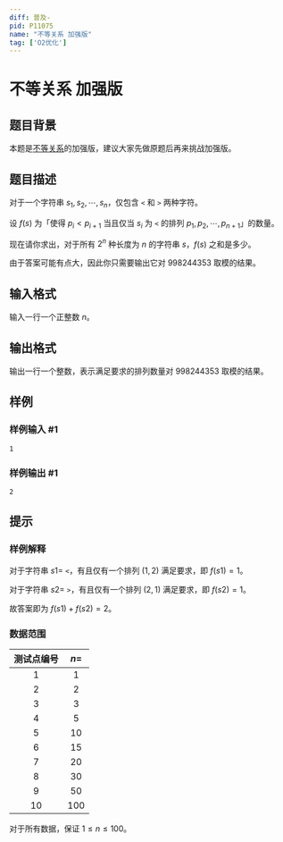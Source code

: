 ```yaml
---
diff: 普及-
pid: P11075
name: "不等关系 加强版"
tag: ['O2优化']
---
```

# 不等关系 加强版
## 题目背景

本题是[不等关系](https://loj.ac/p/575)的加强版，建议大家先做原题后再来挑战加强版。
## 题目描述

对于一个字符串 $s_1,s_2,\cdots ,s_n$，仅包含 `<` 和 `>` 两种字符。

设 $f(s)$ 为「使得 $p_i<p_{i+1}$ 当且仅当 $s_i$ 为 `<` 的排列 $p_1,p_2,\cdots ,p_{n+1}$」的数量。

现在请你求出，对于所有 $2^n$ 种长度为 $n$ 的字符串 $s$，$f(s)$ 之和是多少。

由于答案可能有点大，因此你只需要输出它对 $998244353$ 取模的结果。
## 输入格式

输入一行一个正整数 $n$。
## 输出格式

输出一行一个整数，表示满足要求的排列数量对 $998244353$ 取模的结果。
## 样例

### 样例输入 #1
```
1
```
### 样例输出 #1
```
2
```
## 提示

### 样例解释

对于字符串 $s1=$ `<`，有且仅有一个排列 $(1,2)$ 满足要求，即 $f(s1)=1$。

对于字符串 $s2=$ `>`，有且仅有一个排列 $(2,1)$ 满足要求，即 $f(s2)=1$。

故答案即为 $f(s1)+f(s2)=2$。

### 数据范围

| 测试点编号 | $n=$ |
| :----------: | :----------: |
| $1$ | $1$ |
| $2$ | $2$ |
| $3$ | $3$ |
| $4$ | $5$ |
| $5$ | $10$ |
| $6$ | $15$ |
| $7$ | $20$ |
| $8$ | $30$ |
| $9$ | $50$ |
| $10$ | $100$ |

对于所有数据，保证 $1\le n\le 100$。
